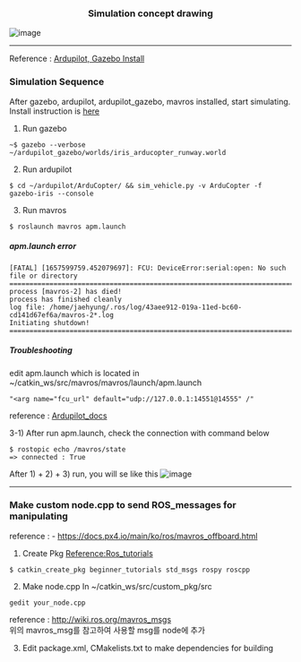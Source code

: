 ### <div align=center> Simulation concept drawing <div>
![image](https://user-images.githubusercontent.com/79160507/178412154-a51bd9bc-619f-41e0-a44e-d2bc7f991e0c.png)

---
Reference : [Ardupilot, Gazebo Install](https://github.com/Intelligent-Quads/iq_tutorials/blob/master/docs/installing_gazebo_arduplugin.md)
    
### Simulation Sequence
After gazebo, ardupilot, ardupilot_gazebo, mavros installed, start simulating.
Install instruction is [here](https://github.com/JaeHyung-Jung/SLAMjotbob_course/blob/main/Xavier_setting/%2B%20Simulation%20on%20desktop.md)
    
1) Run gazebo
```
~$ gazebo --verbose ~/ardupilot_gazebo/worlds/iris_arducopter_runway.world
```

2) Run ardupilot
```
$ cd ~/ardupilot/ArduCopter/ && sim_vehicle.py -v ArduCopter -f gazebo-iris --console
```
3) Run mavros 
```
$ roslaunch mavros apm.launch
```

##### apm.launch error
    [FATAL] [1657599759.452079697]: FCU: DeviceError:serial:open: No such file or directory
    ================================================================================REQUIRED process [mavros-2] has died!
    process has finished cleanly
    log file: /home/jaehyung/.ros/log/43aee912-019a-11ed-bc60-cd141d67ef6a/mavros-2*.log
    Initiating shutdown!
    ================================================================================
        
##### Troubleshooting
edit apm.launch which is located in ~/catkin_ws/src/mavros/mavros/launch/apm.launch
```
"<arg name="fcu_url" default="udp://127.0.0.1:14551@14555" /"
```
reference : [Ardupilot_docs](https://ardupilot.org/dev/docs/ros-sitl.html)
    
3-1) After run apm.launch, check the connection with command below
```
$ rostopic echo /mavros/state
=> connected : True
```
    
    
After 1) + 2) + 3) run, you will se like this
![image](https://user-images.githubusercontent.com/79160507/178422143-0de792f0-54cb-4856-98d2-37389c19be4b.png)

---
### Make custom node.cpp to send ROS_messages for manipulating
reference : 
    - https://docs.px4.io/main/ko/ros/mavros_offboard.html
    
1) Create Pkg [Reference:Ros_tutorials](http://wiki.ros.org/ROS/Tutorials/CreatingPackage)
```
$ catkin_create_pkg beginner_tutorials std_msgs rospy roscpp
```
    
2) Make node.cpp
In ~/catkin_ws/src/custom_pkg/src
```
gedit your_node.cpp
```
reference : http://wiki.ros.org/mavros_msgs <br>
위의 mavros_msg를 참고하여 사용할 msg를 node에 추가
    
3) Edit package.xml, CMakelists.txt to make dependencies for building
```
```
    
    
    

